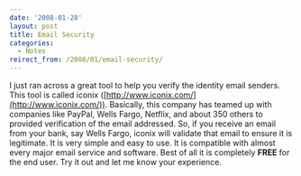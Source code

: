 ```yaml
---
date: '2008-01-28'
layout: post
title: Email Security
categories:
  - Notes
reirect_from: /2008/01/email-security/
---
```


I just ran across a great tool to help you verify the identity email senders. This tool is called iconix ([http://www.iconix.com/](http://www.iconix.com/)). Basically, this company has teamed up with companies like PayPal, Wells Fargo, Netflix, and about 350 others to provided verification of the email addressed. So, if you receive an email from your bank, say Wells Fargo, iconix will validate that email to ensure it is legitimate. It is very simple and easy to use. It is compatible with almost every major email service and software. Best of all it is completely **FREE** for the end user. Try it out and let me know your experience.

